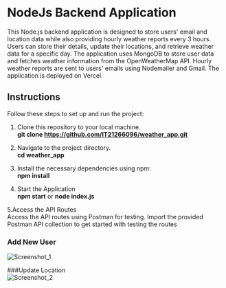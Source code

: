 # NodeJs Backend Application
This Node.js backend application is designed to store users' email and location data while also providing hourly weather reports every 3 hours. Users can store their details, update their locations, and retrieve weather data for a specific day. The application uses MongoDB to store user data and fetches weather information from the OpenWeatherMap API. Hourly weather reports are sent to users' emails using Nodemailer and Gmail. The application is deployed on Vercel.

## Instructions

Follow these steps to set up and run the project:

1. Clone this repository to your local machine.</br>
   **git clone https://github.com/IT21266096/weather_app.git**
   
2. Navigate to the project directory.</br>
   **cd weather_app**
   
3. Install the necessary dependencies using npm:</br>
   **npm install**

4. Start the Application</br>
   **npm start** or **node index.js**

5.Access the API Routes<br>
  Access the API routes using Postman for testing. Import the provided Postman API collection to get started with testing the routes</br>
  ### Add New User</br>
  ![Screenshot_1](https://github.com/IT21266096/weather_app/assets/99247843/0b6adb9d-0d32-49c4-9ddb-11b930f285a4)</br>

  ###Update Location</br>
  ![Screenshot_2](https://github.com/IT21266096/weather_app/assets/99247843/430c6bcb-1964-4dbd-8e36-a0b7f9c441fe)</br>
  
  </br></br></br>

